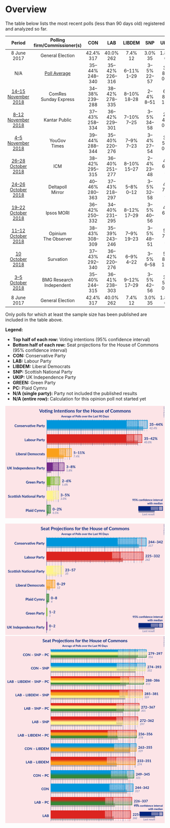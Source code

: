 # Overview

The table below lists the most recent polls (less than 90 days old) registered and analyzed so far.

| Period     | Polling firm/Commissioner(s) | CON | LAB | LIBDEM | SNP | UKIP | GREEN | PC |
|:----------:|:----------------------------:|:--:|:--:|:--:|:--:|:--:|:--:|:--:|
| 8 June 2017 | General Election | 42.4% <br> 317 | 40.0% <br> 262 | 7.4% <br> 12 | 3.0% <br> 35 | 1.8% <br> 0 | 1.6% <br> 1 | 0.5% <br> 4 |
| N/A | [Poll Average](average.html) | 35–44% <br> 248–340 | 35–42% <br> 226–316 | 6–11% <br> 1–29 | 3–5% <br> 22–57 | 3–8% <br> 0–1 | 2–6% <br> 1–2 | 0–2% <br> 0–8 |
| [14–15 November 2018](2018-11-15-ComRes.html) | ComRes <br> Sunday Express | 34–38% <br> 239–288 | 38–42% <br> 278–335 | 8–10% <br> 18–28 | 2–4% <br> 8–51 | 6–8% <br> 1–2 | 2–4% <br> 1 | 1–2% <br> 4–8 |
| [8–12 November 2018](2018-11-12-KantarPublic.html) | Kantar Public | 37–43% <br> 258–334 | 36–42% <br> 229–301 | 7–10% <br> 7–25 | 3–5% <br> 34–58 | 2–4% <br> 0–1 | 2–4% <br> 1 | 1–2% <br> 3–8 |
| [4–5 November 2018](2018-11-05-YouGov.html) | YouGov <br> Times | 39–44% <br> 288–344 | 35–40% <br> 220–276 | 7–9% <br> 7–23 | 3–4% <br> 27–54 | 3–5% <br> 0–1 | 3–5% <br> 1–2 | 0–1% <br> 1–5 |
| [26–28 October 2018](2018-10-28-ICM.html) | ICM | 38–42% <br> 295–315 | 36–40% <br> 251–277 | 8–10% <br> 15–27 | 2–4% <br> 23–48 | 4–6% <br> 1 | 2–4% <br> 1 | 1–2% <br> 2–5 |
| [24–26 October 2018](2018-10-26-Deltapoll.html) | Deltapoll <br> Mirror | 40–46% <br> 280–363 | 37–43% <br> 218–297 | 5–8% <br> 0–12 | 3–5% <br> 32–58 | 4–7% <br> 1 | 1–3% <br> 1 | 0–1% <br> 0–5 |
| [19–22 October 2018](2018-10-22-IpsosMORI.html) | Ipsos MORI | 36–42% <br> 250–332 | 34–40% <br> 231–295 | 8–12% <br> 17–29 | 3–5% <br> 40–56 | 4–6% <br> 1 | 4–6% <br> 1–2 | 1–2% <br> 3–8 |
| [11–12 October 2018](2018-10-12-Opinium.html) | Opinium <br> The Observer | 38–43% <br> 308–309 | 35–39% <br> 243–246 | 7–9% <br> 19–23 | 3–5% <br> 48–51 | 5–7% <br> 1 | 2–4% <br> 1 | 1–2% <br> 5–7 |
| [10 October 2018](2018-10-10-Survation.html) | Survation | 37–43% <br> 292–340 | 36–42% <br> 220–276 | 6–9% <br> 4–22 | 3–5% <br> 6–58 | 5–8% <br> 1–2 | N/A <br> N/A | N/A <br> N/A |
| [3–5 October 2018](2018-10-05-BMGResearch.html) | BMG Research <br> Independent | 35–40% <br> 244–315 | 36–41% <br> 238–303 | 9–12% <br> 17–29 | 3–5% <br> 42–56 | 3–5% <br> 0–1 | 3–5% <br> 1–2 | 1–2% <br> 3–8 |
| 8 June 2017 | General Election | 42.4% <br> 317 | 40.0% <br> 262 | 7.4% <br> 12 | 3.0% <br> 35 | 1.8% <br> 0 | 1.6% <br> 1 | 0.5% <br> 4 |

Only polls for which at least the sample size has been published are included in the table above.

**Legend:**
+ **Top half of each row:** Voting intentions (95% confidence interval)
+ **Bottom half of each row:** Seat projections for the House of Commons (95% confidence interval)
+ **CON:** Conservative Party
+ **LAB:** Labour Party
+ **LIBDEM:** Liberal Democrats
+ **SNP:** Scottish National Party
+ **UKIP:** UK Independence Party
+ **GREEN:** Green Party
+ **PC:** Plaid Cymru
+ **N/A (single party):** Party not included the published results
+ **N/A (entire row):** Calculation for this opinion poll not started yet


![Graph with voting intentions not yet produced](average.png "Voting Intentions")

![Graph with seats not yet produced](average-seats.png "Seats")
![Graph with coalitions seats not yet produced](average-coalitions-seats.png "Coalitions Seats")
